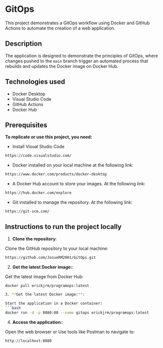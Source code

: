 # GitOps

This project demonstrates a GitOps workflow using Docker and GitHub Actions to automate the creation of a web application.

## Description

The application is designed to demonstrate the principles of GitOps, where changes pushed to the `main` branch trigger an automated process that rebuilds and updates the Docker image on Docker Hub.

## Technologies used

- Docker Desktop
- Visual Studio Code
- GitHub Actions
- Docker Hub

## Prerequisites
**To replicate or use this project, you need:**
- Install Visual Studio Code
```bash
https://code.visualstudio.com/
```
- Docker installed on your local machine at the following link:
```bash
https://www.docker.com/products/docker-desktop
```
- A Docker Hub account to store your images.
At the following link:
```bash
https://hub.docker.com/explore
```
- Git installed to manage the repository.
At the following link:
```bash
https://git-scm.com/
```

## Instructions to run the project locally

1. **Clone the repository**:

Clone the GitHub repository to your local machine:
```bash
https://github.com/JosueRM2001/GitOps.git
```
2. **Get the latest Docker image:**:

Get the latest image from Docker Hub:
```bash
docker pull erickjrm/programops:latest

3. **Get the latest Docker image:**:

Start the application in a Docker container:
```bash
docker run -d -p 8080:80 --name gitops erickjrm/programops:latest
```
4. **Access the application:**:

Open the web browser or Use tools like Postman to navigate to:
```bash
http://localhost:8080
```
